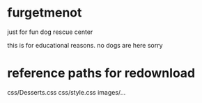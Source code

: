 # furgetmenot
just for fun dog rescue center

this is for educational reasons. no dogs are here sorry

# reference paths for redownload
css/Desserts.css
css/style.css
images/...
